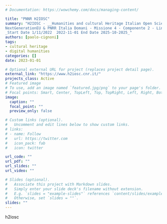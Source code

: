 ```yaml
---
# Documentation: https://wowchemy.com/docs/managing-content/

title: "PNNR H2IOSC"
summary: "H2IOSC - __Humanities and cultural Heritage Italian Open Science Cloud__.__ is a project that aims at creating a federated and inclusive cluster of RIs in the ESFRI domain of Social and Cultural Innovation to allow researchers from various disciplines in the Humanities, Language technologies and the Cultural Heritage sectors collaborate in data and compute intensive research. <br>
NextGenerationEU & PNRR Italia Domani - Missione 4 - Componente 2 - Linea di Investimento 3.1 - Azione 3.1.1<br>
_Start Date 1/11/2022  2022-11-01 End Date 2025-10-2025_"
authors: [paolo-cignoni]
tags: 
- cultural heritage
- digital humanities 
categories: []
date: 2023-01-01

# Optional external URL for project (replaces project detail page).
external_link: "https://www.h2iosc.cnr.it/"
projects_class: Active
# Featured image
# To use, add an image named `featured.jpg/png` to your page's folder.
# Focal points: Smart, Center, TopLeft, Top, TopRight, Left, Right, BottomLeft, Bottom, BottomRight.
image:
  caption: ""
  focal_point: ""
  preview_only: false

# Custom links (optional).
#   Uncomment and edit lines below to show custom links.
# links:
# - name: Follow
#   url: https://twitter.com
#   icon_pack: fab
#   icon: twitter

url_code: ""
url_pdf: ""
url_slides: ""
url_video: ""

# Slides (optional).
#   Associate this project with Markdown slides.
#   Simply enter your slide deck's filename without extension.
#   E.g. `slides = "example-slides"` references `content/slides/example-slides.md`.
#   Otherwise, set `slides = ""`.
slides: ""
---
```

h2iosc


